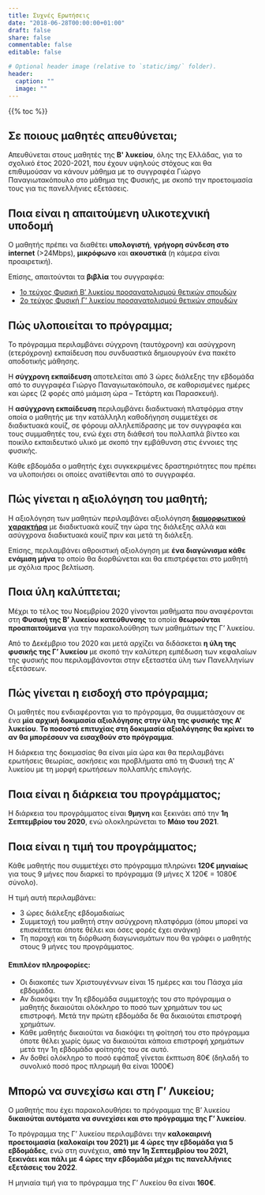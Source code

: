 ```yaml
---
title: Συχνές Ερωτήσεις
date: "2018-06-28T00:00:00+01:00"
draft: false
share: false
commentable: false
editable: false

# Optional header image (relative to `static/img/` folder).
header:
  caption: ""
  image: ""
---
```


{{% toc %}}

## Σε ποιους μαθητές απευθύνεται;

Απευθύνεται στους μαθητές της **Β' λυκείου**, όλης της Ελλάδας, για το σχολικό έτος 2020-2021, που έχουν υψηλούς στόχους και θα επιθυμούσαν να κάνουν μάθημα με το συγγραφέα Γιώργο Παναγιωτακόπουλο στο μάθημα της Φυσικής, με σκοπό την προετοιμασία τους για τις πανελλήνιες εξετάσεις.

## Ποια είναι η απαιτούμενη υλικοτεχνική υποδομή

Ο μαθητής πρέπει να διαθέτει **υπολογιστή**, **γρήγορη σύνδεση στο internet** (>24Mbps), **μικρόφωνο** και **ακουστικά** (η κάμερα είναι προαιρετική).

Επίσης, απαιτούνται τα **βιβλία** του συγγραφέα: 

* [1ο τεύχος Φυσική Β’ λυκείου προσανατολισμού θετικών σπουδών](https://savalas.gr/book/fysiki-v%ce%84-lykiou-a%ce%84-tefchos-prosanatolismou-thetikon-spoudon/)
* [2ο τεύχος Φυσική Γ’ λυκείου προσανατολισμού θετικών σπουδών](https://savalas.gr/book/fusiki-g-lukeiou-v-teyxos-prosanatolismoy-thetikon-spoudon-3/)

## Πώς υλοποιείται το πρόγραμμα;

Το πρόγραμμα περιλαμβάνει σύγχρονη (ταυτόχρονη) και ασύγχρονη (ετερόχρονη) εκπαίδευση που συνδυαστικά δημιουργούν ένα πακέτο αποδοτικής μάθησης.

Η **σύγχρονη εκπαίδευση** αποτελείται από 3 ώρες διάλεξης την εβδομάδα από το συγγραφέα Γιώργο Παναγιωτακόπουλο, σε καθορισμένες ημέρες και ώρες (2 φορές από μιάμιση ώρα – Τετάρτη και Παρασκευή).

Η **ασύγχρονη εκπαίδευση** περιλαμβάνει διαδικτυακή πλατφόρμα στην οποία ο μαθητής με την κατάλληλη καθοδήγηση συμμετέχει σε διαδικτυακά κουίζ, σε φόρουμ αλληλεπίδρασης με τον συγγραφέα και τους συμμαθητές του, ενώ έχει στη διάθεσή του πολλαπλά βίντεο και ποικίλο εκπαιδευτικό υλικό με σκοπό την εμβάθυνση στις έννοιες της φυσικής.

Κάθε εβδομάδα ο μαθητής έχει συγκεκριμένες δραστηριότητες που πρέπει να υλοποιήσει οι οποίες ανατίθενται από το συγγραφέα.

## Πώς γίνεται η αξιολόγηση του μαθητή;

Η αξιολόγηση των μαθητών περιλαμβάνει αξιολόγηση [**διαμορφωτικού χαρακτήρα**](https://physiart.com/2018/09/08/exam-role/) με διαδικτυακά κουίζ την ώρα της διάλεξης αλλά και ασύγχρονα διαδικτυακά κουίζ πριν και μετά τη διάλεξη. 

Επίσης, περιλαμβάνει αθροιστική αξιολόγηση με **ένα διαγώνισμα κάθε ενάμιση μήνα** το οποίο θα διορθώνεται και θα επιστρέφεται στο μαθητή με σχόλια προς βελτίωση.

## Ποια ύλη καλύπτεται;

Μέχρι το τέλος του Νοεμβρίου 2020 γίνονται μαθήματα που αναφέρονται στη **Φυσική της Β’ λυκείου κατεύθυνσης** τα οποία **θεωρούνται προαπαιτούμενα** για την παρακολούθηση των μαθημάτων της Γ’ λυκείου.

Από το Δεκέμβριο του 2020 και μετά αρχίζει να διδάσκεται **η ύλη της φυσικής της Γ’ λυκείου** με σκοπό την καλύτερη εμπέδωση των κεφαλαίων της φυσικής που περιλαμβάνονται στην εξεταστέα ύλη των Πανελληνίων εξετάσεων.

## Πώς γίνεται η εισδοχή στο πρόγραμμα;

Οι μαθητές που ενδιαφέρονται για το πρόγραμμα, θα συμμετάσχουν σε ένα **μία αρχική δοκιμασία αξιολόγησης στην ύλη της φυσικής της Α’ λυκείου**. **Το ποσοστό επιτυχίας στη δοκιμασία αξιολόγησης θα κρίνει το αν θα μπορέσουν να εισαχθούν στο πρόγραμμα**.

H διάρκεια της δοκιμασίας θα είναι μία ώρα και θα περιλαμβάνει ερωτήσεις θεωρίας, ασκήσεις και προβλήματα από τη Φυσική της Α' λυκείου με τη μορφή ερωτήσεων πολλαπλής επιλογής.

## Ποια είναι η διάρκεια του προγράμματος;

Η διάρκεια του προγράμματος είναι **9μηνη** και ξεκινάει από την **1η Σεπτεμβρίου του 2020**, ενώ ολοκληρώνεται το **Μάιο του 2021**.

## Ποια είναι η τιμή του προγράμματος;

Κάθε μαθητής που συμμετέχει στο πρόγραμμα πληρώνει **120€ μηνιαίως** για τους 9 μήνες που διαρκεί το πρόγραμμα (9 μήνες Χ 120€ = 1080€ σύνολο). 

Η τιμή αυτή περιλαμβάνει: 

* 3 ώρες διάλεξης εβδομαδιαίως
* Συμμετοχή του μαθητή στην ασύγχρονη πλατφόρμα (όπου μπορεί να επισκέπτεται όποτε θέλει και όσες φορές έχει ανάγκη)
* Τη παροχή και τη διόρθωση διαγωνισμάτων που θα γράφει ο μαθητής στους 9 μήνες του προγράμματος.

#### Επιπλέον πληροφορίες:
* Οι διακοπές των Χριστουγέννων είναι 15 ημέρες και του Πάσχα μία εβδομάδα. 
* Αν διακόψει την 1η εβδομάδα συμμετοχής του στο πρόγραμμα ο μαθητής δικαιούται ολόκληρο το ποσό των χρημάτων του ως επιστροφή. Μετά την πρώτη εβδομάδα δε θα δικαιούται επιστροφή χρημάτων.
* Κάθε μαθητής δικαιούται να διακόψει τη φοίτησή του στο πρόγραμμα όποτε θέλει χωρίς όμως να δικαιούται κάποια επιστροφή χρημάτων μετά την 1η εβδομάδα φοίτησής του σε αυτό.
* Αν δοθεί ολόκληρο το ποσό εφάπαξ γίνεται έκπτωση 80€ (δηλαδή το συνολικό ποσό προς πληρωμή θα είναι 1000€)

## Μπορώ να συνεχίσω και στη Γ’ Λυκείου;

Ο μαθητής που έχει παρακολουθήσει το πρόγραμμα της Β’ λυκείου **δικαιούται αυτόματα να συνεχίσει και στο πρόγραμμα της Γ’ λυκείου**.

Το πρόγραμμα της Γ’ λυκείου περιλαμβάνει την **καλοκαιρινή προετοιμασία (καλοκαίρι του 2021) με 4 ώρες την εβδομάδα για 5 εβδομάδες**, ενώ στη συνέχεια, **από την 1η Σεπτεμβρίου του 2021, ξεκινάει και πάλι με 4 ώρες την εβδομάδα μέχρι τις πανελλήνιες εξετάσεις του 2022**. 

Η μηνιαία τιμή για το πρόγραμμα της Γ’ Λυκείου θα είναι **160€**.
